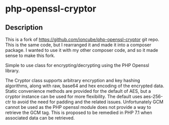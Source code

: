 php-openssl-cryptor
===================

Description
-----------

This is a fork of https://github.com/ioncube/php-openssl-cryptor git repo. This
is the same code, but I rearranged it and made it into a composer package. I wanted
to use it with my other composer code, and so it made sense to make this fork.

Simple to use class for encrypting/decrypting using the PHP Openssl library. 

The Cryptor class supports arbitrary encryption and key hashing algorithms, along
with raw, base64 and hex encoding of the encrypted data. Static convenience methods
are provided for the default of AES, but a cryptor instance can be used for more
flexibility. The default uses aes-256-ctr to avoid the need for padding and the related
issues. Unfortunately GCM cannot be used as the PHP openssl module does not provide 
a way to retrieve the GCM tag. This is proposed to be remedied in PHP 7.1 when 
associated data can be retrieved.
